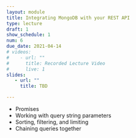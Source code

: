 ```yaml
---
layout: module
title: Integrating MongoDB with your REST API
type: lecture
draft: 1
show_schedule: 1
num: 6
due_date: 2021-04-14
# videos: 
#    - url: ""
#      title: Recorded Lecture Video
#      live: 1
slides:
   - url: ""
     title: TBD

---
```


* Promises
* Working with query string parameters
* Sorting, filtering, and limiting
* Chaining queries together